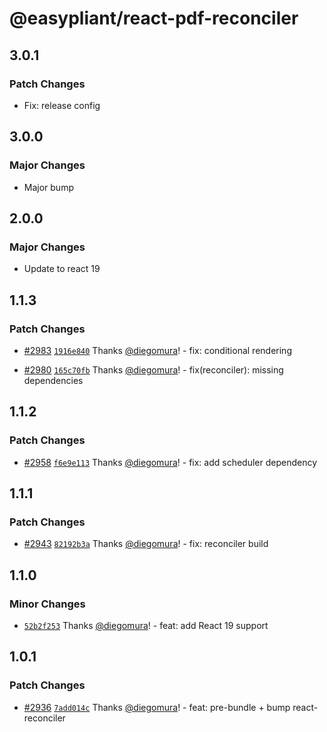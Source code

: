# @easypliant/react-pdf-reconciler

## 3.0.1

### Patch Changes

- Fix: release config

## 3.0.0

### Major Changes

- Major bump

## 2.0.0

### Major Changes

- Update to react 19

## 1.1.3

### Patch Changes

- [#2983](https://github.com/diegomura/react-pdf/pull/2983)
  [`1916e840`](https://github.com/diegomura/react-pdf/commit/1916e8405ce2b566110f2a1d66cfd8b4c4fa34d4)
  Thanks [@diegomura](https://github.com/diegomura)! - fix: conditional rendering

- [#2980](https://github.com/diegomura/react-pdf/pull/2980)
  [`165c70fb`](https://github.com/diegomura/react-pdf/commit/165c70fbd31a7a4520af83b218a03f2f78f486e9)
  Thanks [@diegomura](https://github.com/diegomura)! - fix(reconciler): missing dependencies

## 1.1.2

### Patch Changes

- [#2958](https://github.com/diegomura/react-pdf/pull/2958)
  [`f6e9e113`](https://github.com/diegomura/react-pdf/commit/f6e9e1136f47fe05f86158c76561729b2cc425c4)
  Thanks [@diegomura](https://github.com/diegomura)! - fix: add scheduler dependency

## 1.1.1

### Patch Changes

- [#2943](https://github.com/diegomura/react-pdf/pull/2943)
  [`82192b3a`](https://github.com/diegomura/react-pdf/commit/82192b3a53cf5db62230287e7456dc5bdeee6244)
  Thanks [@diegomura](https://github.com/diegomura)! - fix: reconciler build

## 1.1.0

### Minor Changes

- [`52b2f253`](https://github.com/diegomura/react-pdf/commit/52b2f25349bee0c09399bc2e7e5e89db5e1433fd)
  Thanks [@diegomura](https://github.com/diegomura)! - feat: add React 19 support

## 1.0.1

### Patch Changes

- [#2936](https://github.com/diegomura/react-pdf/pull/2936)
  [`7add014c`](https://github.com/diegomura/react-pdf/commit/7add014c6bc9cff649dd1a56fc47214888613b6b)
  Thanks [@diegomura](https://github.com/diegomura)! - feat: pre-bundle + bump react-reconciler
